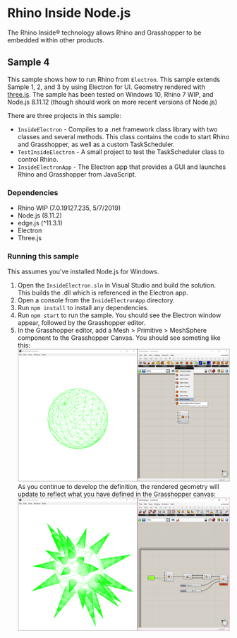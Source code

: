 # Rhino Inside Node.js
The Rhino Inside® technology allows Rhino and Grasshopper to be embedded within other products.

## Sample 4
This sample shows how to run Rhino from `Electron`.
This sample extends Sample 1, 2, and 3 by using Electron for UI. Geometry rendered with [three.js](https://threejs.org).
The sample has been tested on Windows 10, Rhino 7 WIP, and Node.js 8.11.12 (though should work on more recent versions of Node.js)

There are three projects in this sample:
- `InsideElectron` - Compiles to a .net framework class library with two classes and several methods. This class contains the code to start Rhino and Grasshopper, as well as a custom TaskScheduler.
- `TestInsideElectron` - A small project to test the TaskScheduler class to control Rhino.
- `InsideElectronApp` - The Electron app that provides a GUI and launches Rhino and Grasshopper from JavaScript.

### Dependencies
- Rhino WIP (7.0.19127.235, 5/7/2019)
- Node.js (8.11.2)
- edge.js (^11.3.1)
- Electron
- Three.js

### Running this sample
This assumes you've installed Node.js for Windows.
1. Open the `InsideElectron.sln` in Visual Studio and build the solution. This builds the .dll which is referenced in the Electron app.
2. Open a console from the `InsideElectronApp` directory.
3. Run `npm install` to install any dependencies.
4. Run `npm start` to run the sample. You should see the Electron window appear, followed by the Grasshopper editor.
5. In the Grasshopper editor, add a Mesh > Primitive > MeshSphere component to the Grasshopper Canvas. You should see someting like this:
![](Rhino.Inside.JavaScript_Sample-4_sphere.png)
As you continue to develop the definition, the rendered geometry will update to reflect what you have defined in the Grasshopper canvas:
![](Rhino.Inside.JavaScript_Sample-4.png)

